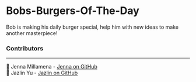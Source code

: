 # Bobs-Burgers-Of-The-Day

Bob is making his daily burger special, help him with new ideas to make another masterpiece!

### Contributors

---

📖 Jenna Millamena - [Jenna on GitHub](https://github.com/jmillamena)
<br />
📖 Jazlin Yu - [Jazlin on GitHub](https://github.com/JazlinBYU)
<br />
